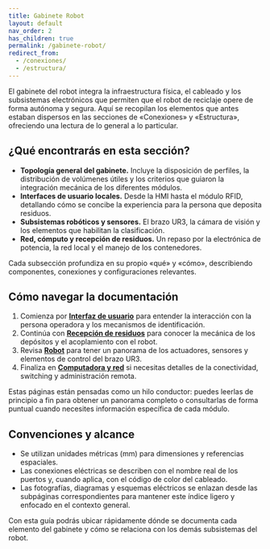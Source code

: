 ```yaml
---
title: Gabinete Robot
layout: default
nav_order: 2
has_children: true
permalink: /gabinete-robot/
redirect_from:
  - /conexiones/
  - /estructura/
---
```


El gabinete del robot integra la infraestructura física, el cableado y los subsistemas electrónicos que permiten que el robot de reciclaje opere de forma autónoma y segura. Aquí se recopilan los elementos que antes estaban dispersos en las secciones de «Conexiones» y «Estructura», ofreciendo una lectura de lo general a lo particular.

## ¿Qué encontrarás en esta sección?

- **Topología general del gabinete.** Incluye la disposición de perfiles, la distribución de volúmenes útiles y los criterios que guiaron la integración mecánica de los diferentes módulos.
- **Interfaces de usuario locales.** Desde la HMI hasta el módulo RFID, detallando cómo se concibe la experiencia para la persona que deposita residuos.
- **Subsistemas robóticos y sensores.** El brazo UR3, la cámara de visión y los elementos que habilitan la clasificación.
- **Red, cómputo y recepción de residuos.** Un repaso por la electrónica de potencia, la red local y el manejo de los contenedores.

Cada subsección profundiza en su propio «qué» y «cómo», describiendo componentes, conexiones y configuraciones relevantes.

## Cómo navegar la documentación

1. Comienza por **[Interfaz de usuario](./interfaz-usuario.html)** para entender la interacción con la persona operadora y los mecanismos de identificación.
2. Continúa con **[Recepción de residuos](./recepcion-residuos.html)** para conocer la mecánica de los depósitos y el acoplamiento con el robot.
3. Revisa **[Robot](./robot_.html)** para tener un panorama de los actuadores, sensores y elementos de control del brazo UR3.
4. Finaliza en **[Computadora y red](./computadora-red.html)** si necesitas detalles de la conectividad, switching y administración remota.

Estas páginas están pensadas como un hilo conductor: puedes leerlas de principio a fin para obtener un panorama completo o consultarlas de forma puntual cuando necesites información específica de cada módulo.

## Convenciones y alcance

- Se utilizan unidades métricas (mm) para dimensiones y referencias espaciales.
- Las conexiones eléctricas se describen con el nombre real de los puertos y, cuando aplica, con el código de color del cableado.
- Las fotografías, diagramas y esquemas eléctricos se enlazan desde las subpáginas correspondientes para mantener este índice ligero y enfocado en el contexto general.

Con esta guía podrás ubicar rápidamente dónde se documenta cada elemento del gabinete y cómo se relaciona con los demás subsistemas del robot.
